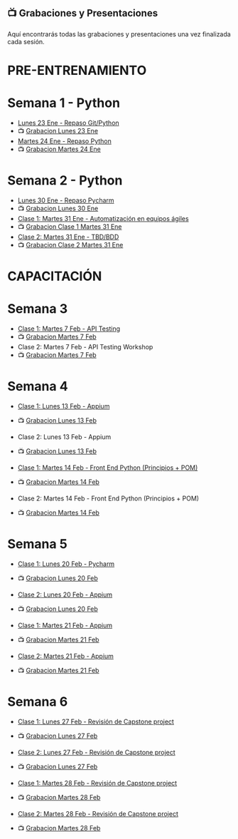 ## 📺 Grabaciones y Presentaciones
Aquí encontrarás todas las grabaciones y presentaciones una vez finalizada cada sesión.

# PRE-ENTRENAMIENTO
# Semana 1 - Python
- [Lunes 23 Ene - Repaso Git/Python ](https://drive.google.com/file/d/1aOBS3WBkb2Wu83OD96jQzCdB3SSTYeCY/view?usp=sharing)
- 📺 [Grabacion Lunes 23 Ene](https://drive.google.com/file/d/1ilCrT7G-11k4v5Jr6eZkdSqGAZrhMLZJ/view?usp=sharing)
- [Martes 24 Ene - Repaso Python](https://drive.google.com/file/d/1Q8hn5TgSPkDJTGx0fINUHXM6Pcxy-2lF/view?usp=sharing)
- 📺 [Grabacion Martes 24 Ene](https://drive.google.com/file/d/1h4ANfgtsLcH9CpsFgnpYXG9FyzywYUOW/view?usp=sharing)

# Semana 2 - Python
- [Lunes 30 Ene - Repaso Pycharm](https://drive.google.com/file/d/1gtU2mGpx3UdgaL1KVT4ayXwPhfd4JsNQ/view?usp=sharing)
- 📺 [Grabacion Lunes 30 Ene](https://drive.google.com/file/d/1Dgl6ebRJlz5ck4054rt9XyNaCHmgwf-X/view?usp=sharing)
- [Clase 1: Martes 31 Ene - Automatización en equipos ágiles](https://drive.google.com/file/d/1f4InOW4dv7zirmE8aaRfGO48h50Npf3R/view?usp=sharing)
- 📺 [Grabacion Clase 1 Martes 31 Ene](https://drive.google.com/file/d/1r8TOnh-9jnAXJkLml2hOUa29Qvv5hg96/view?usp=sharing)
- [Clase 2: Martes 31 Ene - TBD/BDD](https://drive.google.com/file/d/1ItxlirbxeNjGuUtFwp6hH8FZzzFh7MT0/view?usp=sharing)
- 📺 [Grabacion Clase 2 Martes 31 Ene](https://drive.google.com/file/d/1vrZ1l59Bi1eNjT_szOVH2kjpOAJ91yal/view?usp=sharing)

# CAPACITACIÓN
# Semana 3
- [Clase 1: Martes 7 Feb - API Testing](https://drive.google.com/file/d/17MUyfKZ1IAkA6WjzY9uuFClpUA710PYF/view?usp=sharing)
- 📺 [Grabacion Martes 7 Feb](https://drive.google.com/file/d/1uPjF4XWL6qLqBr5RP41Q6AB4FXARZZ5A/view?usp=sharing)
- Clase 2: Martes 7 Feb - API Testing Workshop
- 📺 [Grabacion Martes 7 Feb](https://drive.google.com/file/d/1zANkjBDHwqRkyM8ITANKCWKLBKioHL5J/view?usp=sharing)

# Semana 4
- [Clase 1: Lunes 13 Feb - Appium](https://drive.google.com/file/d/1i4w87r6DyS8H5mLHiitMFscVFre9vtP2/view?usp=sharing)
- 📺 [Grabacion Lunes 13 Feb](https://drive.google.com/file/d/1k4U0eMAAjlC2a-N8v2rJWtD79QW8pw2w/view?usp=sharing)
- Clase 2: Lunes 13 Feb - Appium
- 📺 [Grabacion Lunes 13 Feb]()

- [Clase 1: Martes 14 Feb - Front End Python (Principios + POM)](https://drive.google.com/file/d/1VQEIKbY7PJRwuwWOeTKTqbKhj9RTRvjk/view?usp=sharing)
- 📺 [Grabacion Martes 14 Feb]()
- Clase 2: Martes 14 Feb - Front End Python (Principios + POM)
- 📺 [Grabacion Martes 14 Feb]()

# Semana 5
- [Clase 1: Lunes 20 Feb - Pycharm]()
- 📺 [Grabacion Lunes 20 Feb]()
- [Clase 2: Lunes 20 Feb - Appium]()
- 📺 [Grabacion Lunes 20 Feb]()

- [Clase 1: Martes 21 Feb - Appium]()
- 📺 [Grabacion Martes 21 Feb]()
- [Clase 2: Martes 21 Feb - Appium]()
- 📺 [Grabacion Martes 21 Feb]()

# Semana 6
- [Clase 1: Lunes 27 Feb - Revisión de Capstone project]()
- 📺 [Grabacion Lunes 27 Feb]()
- [Clase 2: Lunes 27 Feb - Revisión de Capstone project]()
- 📺 [Grabacion Lunes 27 Feb]()

- [Clase 1: Martes 28 Feb - Revisión de Capstone project]()
- 📺 [Grabacion Martes 28 Feb]()
- [Clase 2: Martes 28 Feb - Revisión de Capstone project]()
- 📺 [Grabacion Martes 28 Feb]()


